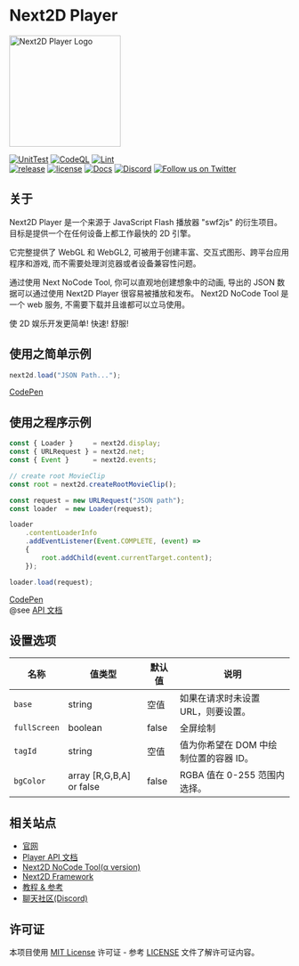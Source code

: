 Next2D Player
=============
<img src="https://next2d.app/assets/img/player/logo.svg" width="200" height="200" alt="Next2D Player Logo">

[![UnitTest](https://github.com/Next2D/Player/actions/workflows/integration.yml/badge.svg?branch=develop)](https://github.com/Next2D/Player/actions/workflows/integration.yml)
[![CodeQL](https://github.com/Next2D/Player/actions/workflows/codeql-analysis.yml/badge.svg?branch=develop)](https://github.com/Next2D/Player/actions/workflows/codeql-analysis.yml)
[![Lint](https://github.com/Next2D/Player/actions/workflows/lint.yml/badge.svg?branch=develop)](https://github.com/Next2D/Player/actions/workflows/lint.yml) \
[![release](https://img.shields.io/github/v/release/Next2D/Player)](https://github.com/Next2D/Player/releases)
[![license](https://img.shields.io/github/license/Next2D/Player)](https://github.com/Next2D/Player/blob/main/LICENSE)
[![Docs](https://img.shields.io/badge/docs-online-blue.svg)](https://next2d.app/docs/player/index.html)
[![Discord](https://img.shields.io/discord/812136803506716713?label=Discord&logo=discord)](https://discord.gg/6c9rv5Uns5)
[![Follow us on Twitter](https://img.shields.io/twitter/follow/Next2D?label=Follow&style=social)](https://twitter.com/intent/user?screen_name=Next2D)

## 关于

Next2D Player 是一个来源于 JavaScript Flash 播放器 "swf2js" 的衍生项目。
目标是提供一个在任何设备上都工作最快的 2D 引擎。

它完整提供了 WebGL 和 WebGL2, 可被用于创建丰富、交互式图形、跨平台应用程序和游戏, 而不需要处理浏览器或者设备兼容性问题。

通过使用 Next NoCode Tool, 你可以直观地创建想象中的动画, 导出的 JSON 数据可以通过使用 Next2D Player 很容易被播放和发布。
Next2D NoCode Tool 是一个 web 服务, 不需要下载并且谁都可以立马使用。

使 2D 娱乐开发更简单! 快速! 舒服!

## 使用之简单示例

```javascript
next2d.load("JSON Path...");
```
[CodePen](https://codepen.io/next2d/pen/rNGMrZG)

## 使用之程序示例

```javascript
const { Loader }     = next2d.display;
const { URLRequest } = next2d.net;
const { Event }      = next2d.events;

// create root MovieClip
const root = next2d.createRootMovieClip();

const request = new URLRequest("JSON path");
const loader  = new Loader(request);

loader
    .contentLoaderInfo
    .addEventListener(Event.COMPLETE, (event) =>
    {
        root.addChild(event.currentTarget.content);
    });

loader.load(request);
```
[CodePen](https://codepen.io/next2d/pen/VwMKGEv)\
@see [API 文档](https://next2d.app/docs/player)

## 设置选项

| 名称 | 值类型 | 默认值 | 说明 |
| --- | --- | --- | --- |
| `base` | string | 空值 |  如果在请求时未设置URL，则要设置。 |
| `fullScreen` | boolean | false | 全屏绘制 |
| `tagId` | string | 空值 | 值为你希望在 DOM 中绘制位置的容器 ID。 |
| `bgColor` | array [R,G,B,A] or false | false | RGBA 值在 0-255 范围内选择。 |

## 相关站点

* [官网](https://next2d.app)
* [Player API 文档](https://next2d.app/docs/player)
* [Next2D NoCode Tool(α version)](https://tool.next2d.app)
* [Next2D Framework](https://next2d.app/#framework)
* [教程 & 参考](https://next2d.app/tutorials/player)
* [聊天社区(Discord)](https://discord.gg/6c9rv5Uns5)

## 许可证

本项目使用 [MIT License](https://opensource.org/licenses/MIT) 许可证 - 参考 [LICENSE](LICENSE) 文件了解许可证内容。
